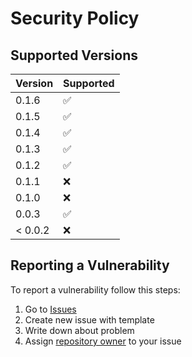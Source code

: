 # Security Policy

## Supported Versions

| Version | Supported          |
|---------|--------------------|
| 0.1.6   | :white_check_mark: |
| 0.1.5   | :white_check_mark: |
| 0.1.4   | :white_check_mark: |
| 0.1.3   | :white_check_mark: |
| 0.1.2   | :white_check_mark: |
| 0.1.1   | :x: |
| 0.1.0   | :x: |
| 0.0.3   | :white_check_mark: |
| < 0.0.2 | :x:                |

## Reporting a Vulnerability

To report a vulnerability follow this steps:

1. Go to [Issues](https://github.com/stbestichhh/nest-sequelize-repository/issues)
2. Create new issue with template
3. Write down about problem
4. Assign [repository owner](https://github.com/stbestichhh) to your issue

